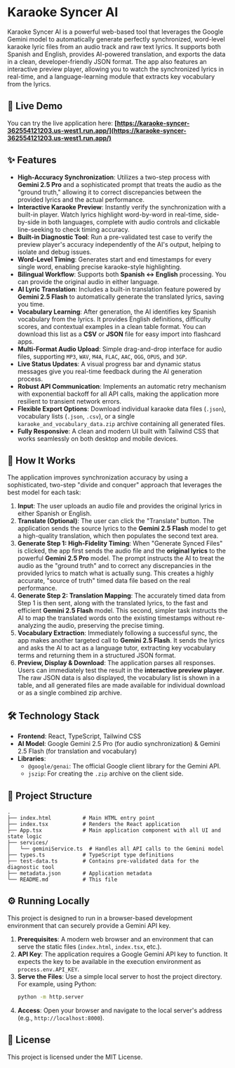 # Karaoke Syncer AI

Karaoke Syncer AI is a powerful web-based tool that leverages the Google Gemini model to automatically generate perfectly synchronized, word-level karaoke lyric files from an audio track and raw text lyrics. It supports both Spanish and English, provides AI-powered translation, and exports the data in a clean, developer-friendly JSON format. The app also features an interactive preview player, allowing you to watch the synchronized lyrics in real-time, and a language-learning module that extracts key vocabulary from the lyrics.

## 🚀 Live Demo

You can try the live application here: **[https://karaoke-syncer-362554121203.us-west1.run.app/](https://karaoke-syncer-362554121203.us-west1.run.app/)**

## ✨ Features

- **High-Accuracy Synchronization**: Utilizes a two-step process with **Gemini 2.5 Pro** and a sophisticated prompt that treats the audio as the "ground truth," allowing it to correct discrepancies between the provided lyrics and the actual performance.
- **Interactive Karaoke Preview**: Instantly verify the synchronization with a built-in player. Watch lyrics highlight word-by-word in real-time, side-by-side in both languages, complete with audio controls and clickable line-seeking to check timing accuracy.
- **Built-in Diagnostic Tool**: Run a pre-validated test case to verify the preview player's accuracy independently of the AI's output, helping to isolate and debug issues.
- **Word-Level Timing**: Generates start and end timestamps for every single word, enabling precise karaoke-style highlighting.
- **Bilingual Workflow**: Supports both **Spanish ↔ English** processing. You can provide the original audio in either language.
- **AI Lyric Translation**: Includes a built-in translation feature powered by **Gemini 2.5 Flash** to automatically generate the translated lyrics, saving you time.
- **Vocabulary Learning**: After generation, the AI identifies key Spanish vocabulary from the lyrics. It provides English definitions, difficulty scores, and contextual examples in a clean table format. You can download this list as a **CSV** or **JSON** file for easy import into flashcard apps.
- **Multi-Format Audio Upload**: Simple drag-and-drop interface for audio files, supporting `MP3`, `WAV`, `M4A`, `FLAC`, `AAC`, `OGG`, `OPUS`, and `3GP`.
- **Live Status Updates**: A visual progress bar and dynamic status messages give you real-time feedback during the AI generation process.
- **Robust API Communication**: Implements an automatic retry mechanism with exponential backoff for all API calls, making the application more resilient to transient network errors.
- **Flexible Export Options**: Download individual karaoke data files (`.json`), vocabulary lists (`.json`, `.csv`), or a single `karaoke_and_vocabulary_data.zip` archive containing all generated files.
- **Fully Responsive**: A clean and modern UI built with Tailwind CSS that works seamlessly on both desktop and mobile devices.

## 🚀 How It Works

The application improves synchronization accuracy by using a sophisticated, two-step "divide and conquer" approach that leverages the best model for each task:

1.  **Input**: The user uploads an audio file and provides the original lyrics in either Spanish or English.
2.  **Translate (Optional)**: The user can click the "Translate" button. The application sends the source lyrics to the **Gemini 2.5 Flash** model to get a high-quality translation, which then populates the second text area.
3.  **Generate Step 1: High-Fidelity Timing**: When "Generate Synced Files" is clicked, the app first sends the audio file and the **original lyrics** to the powerful **Gemini 2.5 Pro** model. The prompt instructs the AI to treat the audio as the "ground truth" and to correct any discrepancies in the provided lyrics to match what is actually sung. This creates a highly accurate, "source of truth" timed data file based on the real performance.
4.  **Generate Step 2: Translation Mapping**: The accurately timed data from Step 1 is then sent, along with the translated lyrics, to the fast and efficient **Gemini 2.5 Flash** model. This second, simpler task instructs the AI to map the translated words onto the existing timestamps without re-analyzing the audio, preserving the precise timing.
5.  **Vocabulary Extraction**: Immediately following a successful sync, the app makes another targeted call to **Gemini 2.5 Flash**. It sends the lyrics and asks the AI to act as a language tutor, extracting key vocabulary terms and returning them in a structured JSON format.
6.  **Preview, Display & Download**: The application parses all responses. Users can immediately test the result in the **interactive preview player**. The raw JSON data is also displayed, the vocabulary list is shown in a table, and all generated files are made available for individual download or as a single combined zip archive.

## 🛠️ Technology Stack

- **Frontend**: React, TypeScript, Tailwind CSS
- **AI Model**: Google Gemini 2.5 Pro (for audio synchronization) & Gemini 2.5 Flash (for translation and vocabulary)
- **Libraries**:
  - `@google/genai`: The official Google client library for the Gemini API.
  - `jszip`: For creating the `.zip` archive on the client side.

## 📂 Project Structure

```
.
├── index.html          # Main HTML entry point
├── index.tsx           # Renders the React application
├── App.tsx             # Main application component with all UI and state logic
├── services/
│   └── geminiService.ts  # Handles all API calls to the Gemini model
├── types.ts            # TypeScript type definitions
├── test-data.ts        # Contains pre-validated data for the diagnostic tool
├── metadata.json       # Application metadata
└── README.md           # This file
```

## ⚙️ Running Locally

This project is designed to run in a browser-based development environment that can securely provide a Gemini API key.

1.  **Prerequisites**: A modern web browser and an environment that can serve the static files (`index.html`, `index.tsx`, etc.).
2.  **API Key**: The application requires a Google Gemini API key to function. It expects the key to be available in the execution environment as `process.env.API_KEY`.
3.  **Serve the Files**: Use a simple local server to host the project directory. For example, using Python:
    ```bash
    python -m http.server
    ```
4.  **Access**: Open your browser and navigate to the local server's address (e.g., `http://localhost:8000`).

## 📄 License

This project is licensed under the MIT License.
